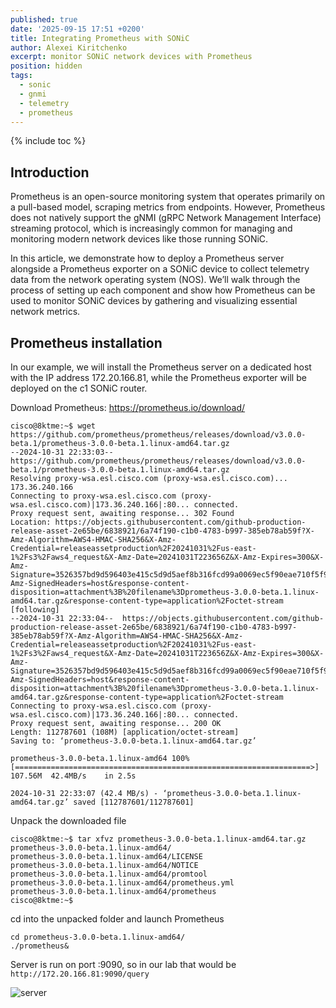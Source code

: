 ```yaml
---
published: true
date: '2025-09-15 17:51 +0200'
title: Integrating Prometheus with SONiC
author: Alexei Kiritchenko
excerpt: monitor SONiC network devices with Prometheus
position: hidden
tags:
  - sonic
  - gnmi
  - telemetry
  - prometheus
---
```


{% include toc %}

## Introduction

Prometheus is an open-source monitoring system that operates primarily on a pull-based model, scraping metrics from endpoints. However, Prometheus does not natively support the gNMI (gRPC Network Management Interface) streaming protocol, which is increasingly common for managing and monitoring modern network devices like those running SONiC. 

In this article, we demonstrate how to deploy a Prometheus server alongside a Prometheus exporter on a SONiC device to collect telemetry data from the network operating system (NOS). We’ll walk through the process of setting up each component and show how Prometheus can be used to monitor SONiC devices by gathering and visualizing essential network metrics.

## Prometheus installation

In our example, we will install the Prometheus server on a dedicated host with the IP address 172.20.166.81, while the Prometheus exporter will be deployed on the c1 SONiC router. 

Download Prometheus: <https://prometheus.io/download/>

```console
cisco@8ktme:~$ wget https://github.com/prometheus/prometheus/releases/download/v3.0.0-beta.1/prometheus-3.0.0-beta.1.linux-amd64.tar.gz
--2024-10-31 22:33:03--  https://github.com/prometheus/prometheus/releases/download/v3.0.0-beta.1/prometheus-3.0.0-beta.1.linux-amd64.tar.gz
Resolving proxy-wsa.esl.cisco.com (proxy-wsa.esl.cisco.com)... 173.36.240.166
Connecting to proxy-wsa.esl.cisco.com (proxy-wsa.esl.cisco.com)|173.36.240.166|:80... connected.
Proxy request sent, awaiting response... 302 Found
Location: https://objects.githubusercontent.com/github-production-release-asset-2e65be/6838921/6a74f190-c1b0-4783-b997-385eb78ab59f?X-Amz-Algorithm=AWS4-HMAC-SHA256&X-Amz-Credential=releaseassetproduction%2F20241031%2Fus-east-1%2Fs3%2Faws4_request&X-Amz-Date=20241031T223656Z&X-Amz-Expires=300&X-Amz-Signature=3526357bd9d596403e415c5d9d5aef8b316fcd99a0069ec5f90eae710f5f9ed9&X-Amz-SignedHeaders=host&response-content-disposition=attachment%3B%20filename%3Dprometheus-3.0.0-beta.1.linux-amd64.tar.gz&response-content-type=application%2Foctet-stream [following]
--2024-10-31 22:33:04--  https://objects.githubusercontent.com/github-production-release-asset-2e65be/6838921/6a74f190-c1b0-4783-b997-385eb78ab59f?X-Amz-Algorithm=AWS4-HMAC-SHA256&X-Amz-Credential=releaseassetproduction%2F20241031%2Fus-east-1%2Fs3%2Faws4_request&X-Amz-Date=20241031T223656Z&X-Amz-Expires=300&X-Amz-Signature=3526357bd9d596403e415c5d9d5aef8b316fcd99a0069ec5f90eae710f5f9ed9&X-Amz-SignedHeaders=host&response-content-disposition=attachment%3B%20filename%3Dprometheus-3.0.0-beta.1.linux-amd64.tar.gz&response-content-type=application%2Foctet-stream
Connecting to proxy-wsa.esl.cisco.com (proxy-wsa.esl.cisco.com)|173.36.240.166|:80... connected.
Proxy request sent, awaiting response... 200 OK
Length: 112787601 (108M) [application/octet-stream]
Saving to: ‘prometheus-3.0.0-beta.1.linux-amd64.tar.gz’

prometheus-3.0.0-beta.1.linux-amd64 100%[==================================================================>] 107.56M  42.4MB/s    in 2.5s

2024-10-31 22:33:07 (42.4 MB/s) - ‘prometheus-3.0.0-beta.1.linux-amd64.tar.gz’ saved [112787601/112787601]
```

Unpack the downloaded file

```console
cisco@8ktme:~$ tar xfvz prometheus-3.0.0-beta.1.linux-amd64.tar.gz
prometheus-3.0.0-beta.1.linux-amd64/
prometheus-3.0.0-beta.1.linux-amd64/LICENSE
prometheus-3.0.0-beta.1.linux-amd64/NOTICE
prometheus-3.0.0-beta.1.linux-amd64/promtool
prometheus-3.0.0-beta.1.linux-amd64/prometheus.yml
prometheus-3.0.0-beta.1.linux-amd64/prometheus
cisco@8ktme:~$
```

cd into the unpacked folder and launch Prometheus

```console
cd prometheus-3.0.0-beta.1.linux-amd64/
./prometheus&
```

Server is run on port :9090, so in our lab that would be `http://172.20.166.81:9090/query`

![server](../../images/telemetry/image.png)




